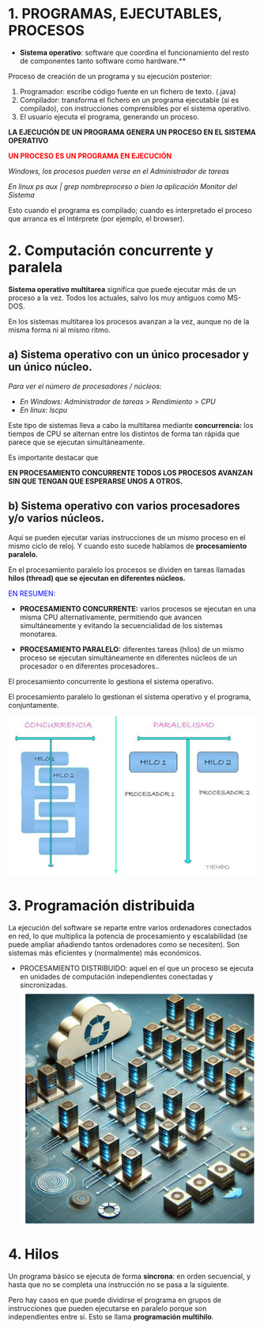 # 1. PROGRAMAS, EJECUTABLES, PROCESOS

- **Sistema operativo**: software que coordina el funcionamiento del resto de componentes tanto software como hardware.**

Proceso de creación de un programa y su ejecución posterior:

1. Programador: escribe código fuente en un fichero de texto. (.java)
2. Compilador: transforma el fichero en un programa ejecutable (si es compilado), con instrucciones comprensibles por el sistema operativo.
3. El usuario ejecuta el programa, generando un proceso.

**LA EJECUCIÓN DE UN PROGRAMA GENERA UN PROCESO EN EL SISTEMA OPERATIVO**

<span style="color: red;">**UN PROCESO ES UN PROGRAMA EN EJECUCIÓN**</span>

*Windows, los procesos pueden verse en el Administrador de tareas*

*En linux ps aux | grep nombreproceso o bien la aplicación Monitor del Sistema*

Esto cuando el programa es compilado; cuando es interpretado el proceso que arranca es el intérprete (por ejemplo, el browser).

# 2. Computación concurrente y paralela

**Sistema operativo multitarea** significa que puede ejecutar más de un proceso a la vez. Todos los actuales, salvo los muy antiguos como MS-DOS.

En los sistemas multitarea los procesos avanzan a la vez, aunque no de la misma forma ni al mismo ritmo.

## a) Sistema operativo con un único procesador y un único núcleo.

*Para ver el número de procesadores / núcleos:*

- *En Windows: Administrador de tareas > Rendimiento > CPU*
- *En linux: lscpu*

Este tipo de sistemas lleva a cabo la multitarea mediante **concurrencia:** los tiempos de CPU se alternan entre los distintos de forma tan rápida que parece que se ejecutan simultáneamente.

Es importante destacar que

**EN PROCESAMIENTO CONCURRENTE TODOS LOS PROCESOS AVANZAN SIN QUE TENGAN QUE ESPERARSE UNOS A OTROS.**

## b) Sistema operativo con varios procesadores y/o varios núcleos.

Aquí se pueden ejecutar varias instrucciones de un mismo proceso en el mismo ciclo de reloj. Y cuando esto sucede hablamos de **procesamiento paralelo.**

En el procesamiento paralelo los procesos se dividen en tareas llamadas **hilos (thread) que se ejecutan en diferentes núcleos.**

<span style="color: blue;">EN RESUMEN:</span>

- **PROCESAMIENTO CONCURRENTE:** varios procesos se ejecutan en una misma CPU alternativamente, permitiendo que avancen simultáneamente y evitando la secuencialidad de los sistemas monotarea.

- **PROCESAMIENTO PARALELO:** diferentes tareas (hilos) de un mismo proceso se ejecutan simultáneamente en diferentes núcleos de un procesador o en diferentes procesadores..

El procesamiento concurrente lo gestiona el sistema operativo.

El procesamiento paralelo lo gestionan el sistema operativo y el programa, conjuntamente.
 <div style="text-align: center;"><img src="img.png"></div> 

# 3. Programación distribuida

La ejecución del software se reparte entre varios ordenadores conectados en red, lo que multiplica la potencia de procesamiento y escalabilidad (se puede ampliar añadiendo tantos ordenadores como se necesiten). Son sistemas más eficientes y (normalmente) más económicos.

- PROCESAMIENTO DISTRIBUIDO: aquel en el que un proceso se ejecuta en unidades de computación independientes conectadas y sincronizadas.
![img_1.png](img_1.png)
# 4. Hilos

Un programa básico se ejecuta de forma **síncrona**: en orden secuencial, y hasta que no se completa una instrucción no se pasa a la siguiente.

Pero hay casos en que puede dividirse el programa en grupos de instrucciones que pueden ejecutarse en paralelo porque son independientes entre sí. Esto se llama **programación multihilo**.